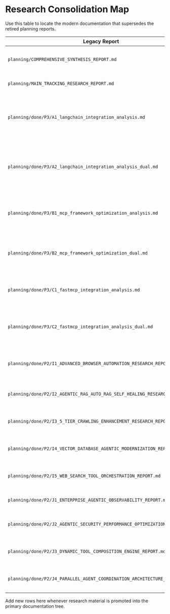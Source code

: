 # Research Consolidation Map

Use this table to locate the modern documentation that supersedes the retired planning reports.

| Legacy Report                                                              | Key Topics                                                                              | Consolidated Destination                                                                     |
| -------------------------------------------------------------------------- | --------------------------------------------------------------------------------------- | -------------------------------------------------------------------------------------------- |
| `planning/COMPREHENSIVE_SYNTHESIS_REPORT.md`                               | Programme-wide synthesis and decisions                                                  | `docs/plans/research-synthesis.md`                                                           |
| `planning/MAIN_TRACKING_RESEARCH_REPORT.md`                                | Phase tracking summary                                                                  | `docs/plans/research-synthesis.md`                                                           |
| `planning/done/P3/A1_langchain_integration_analysis.md`                    | LangChain runner structure, tool discovery, MCP execution, telemetry                    | `docs/developers/agentic-orchestration.md`                                                   |
| `planning/done/P3/A2_langchain_integration_analysis_dual.md`               | Dual verification of LangChain adoption, StructuredTool roadmap, checkpointing guidance | `docs/developers/agentic-orchestration.md`                                                   |
| `planning/done/P3/B1_mcp_framework_optimization_analysis.md`               | FastMCP optimization patterns, middleware, server composition                           | `docs/developers/mcp-integration.md`                                                         |
| `planning/done/P3/B2_mcp_framework_optimization_dual.md`                   | Hybrid migration strategy, decorator adoption criteria                                  | `docs/developers/mcp-integration.md`                                                         |
| `planning/done/P3/C1_fastmcp_integration_analysis.md`                      | FastMCP integration baseline, tooling references                                        | `docs/developers/mcp-integration.md`                                                         |
| `planning/done/P3/C2_fastmcp_integration_analysis_dual.md`                 | Advanced FastMCP usage, autonomous research tool example                                | `docs/developers/mcp-integration.md`                                                         |
| `planning/done/P2/I1_ADVANCED_BROWSER_AUTOMATION_RESEARCH_REPORT.md`       | Browser automation tiers, self-healing patterns                                         | `docs/operators/operations.md`, `docs/developers/agentic-orchestration.md`                   |
| `planning/done/P2/I2_AGENTIC_RAG_AUTO_RAG_SELF_HEALING_RESEARCH_REPORT.md` | Retrieval orchestration, auto-healing RAG                                               | `docs/developers/agentic-orchestration.md`, `docs/observability/query_processing_metrics.md` |
| `planning/done/P2/I3_5_TIER_CRAWLING_ENHANCEMENT_RESEARCH_REPORT.md`       | Multi-tier crawling strategy, fallbacks                                                 | `docs/operators/operations.md`                                                               |
| `planning/done/P2/I4_VECTOR_DATABASE_AGENTIC_MODERNIZATION_REPORT.md`      | Vector DB tuning, autonomous maintenance                                                | `docs/operators/operations.md`, `docs/developers/architecture.md`                            |
| `planning/done/P2/I5_WEB_SEARCH_TOOL_ORCHESTRATION_REPORT.md`              | Web search orchestration, provider routing                                              | `docs/developers/service_adapters.md`                                                        |
| `planning/done/P2/J1_ENTERPRISE_AGENTIC_OBSERVABILITY_REPORT.md`           | Observability, metrics, tracing                                                         | `docs/observability/query_processing_metrics.md`                                             |
| `planning/done/P2/J2_AGENTIC_SECURITY_PERFORMANCE_OPTIMIZATION_REPORT.md`  | Security controls, adaptive safeguards                                                  | `docs/security/index.md`                                                                     |
| `planning/done/P2/J3_DYNAMIC_TOOL_COMPOSITION_ENGINE_REPORT.md`            | Tool discovery heuristics, capability scoring                                           | `docs/developers/agentic-orchestration.md`                                                   |
| `planning/done/P2/J4_PARALLEL_AGENT_COORDINATION_ARCHITECTURE_REPORT.md`   | Parallel coordination, workload sharding                                                | `docs/developers/agentic-orchestration.md`                                                   |

Add new rows here whenever research material is promoted into the primary documentation tree.
